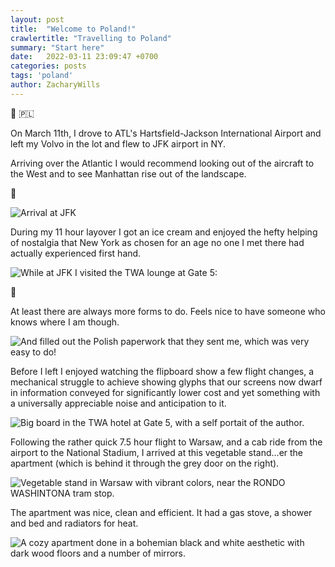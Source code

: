 ```yaml
---
layout: post
title:  "Welcome to Poland!"
crawlertitle: "Travelling to Poland"
summary: "Start here"
date:   2022-03-11 23:09:47 +0700
categories: posts
tags: 'poland'
author: ZacharyWills
---
```

:flight_departure: :poland:

On March 11th, I drove to ATL's Hartsfield-Jackson International Airport and left my Volvo in the lot and flew to JFK airport in NY. 

Arriving over the Atlantic I would recommend looking out of the aircraft to the West and to see Manhattan rise out of the landscape. 

:ocean:

![Arrival at JFK](/Warsaw/assets/images/jfk_landing.JPEG)

During my 11 hour layover I got an ice cream and enjoyed the hefty helping of nostalgia that New York as chosen for an age no one I met there had actually experienced first hand. 

![While at JFK I visited the TWA lounge at Gate 5:](/Warsaw/assets/images/twa.JPEG)

:bookmark_tabs:

At least there are always more forms to do. Feels nice to have someone who knows where I am though. 

![And filled out the Polish paperwork that they sent me, which was very easy to do!](/Warsaw/assets/images/polish_PLF.jpeg)

Before I left I enjoyed watching the flipboard show a few flight changes, a mechanical struggle to achieve showing glyphs that our screens now dwarf in information conveyed for significantly lower cost and yet something with a universally appreciable noise and anticipation to it.  

![Big board in the TWA hotel at Gate 5, with a self portait of the author.](/Warsaw/assets/images/flipboard.JPEG)

Following the rather quick 7.5 hour flight to Warsaw, and a cab ride from the airport to the National Stadium, I arrived at this vegetable stand...er the apartment (which is behind it through the grey door on the right). 

![Vegetable stand in Warsaw with vibrant colors, near the RONDO WASHINTONA tram stop.](/Warsaw/assets/images/vegito.JPEG)

The apartment was nice, clean and efficient. It had a gas stove, a shower and bed and radiators for heat.

![A cozy apartment done in a bohemian black and white aesthetic with dark wood floors and a number of mirrors.](/Warsaw/assets/images/apartment.JPEG)


